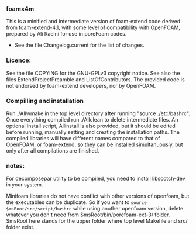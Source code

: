 ###  foamx4m
This is a minified and intermediate version of foam-extend code derived
from [foam-extend-4.1](https://sourceforge.net/p/foam-extend/foam-extend-4.1/ci/master/tree/), with some level of compatibility with OpenFOAM, 
prepared by Ali Raeini for use in poreFoam codes.

* See the file Changelog.current for the list of changes.

### Licence: 
See the file COPYING for the GNU-GPLv3 copyright notice.
See also the files ExtendProjectPreamble and ListOfContributors.
The provided code is not endorsed by foam-extend developers, nor by OpenFOAM. 

### Compilling and installation
Run ./Allwmake in the top level directory after running "source ./etc/bashrc".
Once everything compiled run ./Allclean to delete intermediate files. 
An optional install script, Allinstall is also provided, but it should
be edited before running, manually setting and creating the installation paths.
The compiled libraries will have different names compared to that of OpenFOAM, 
or foam-extend, so they can be installed simultanuously, but only after all 
compilations are finished.


### notes:

For decomposepar utility to be compiled, you need to install 
libscotch-dev in your system.

Minifoam libraries do not have conflict with other versions of 
openfoam, but the executables  can be duplicate.  So if you want to 
`source $msRoot/src/script/bashrc`  while using another openfoam version, 
delete whatever you don't need from $msRoot/bin/porefoam-ext-3/ 
folder. $msRoot here stands for the upper folder where top level 
Makefile and src/ folder exist.


